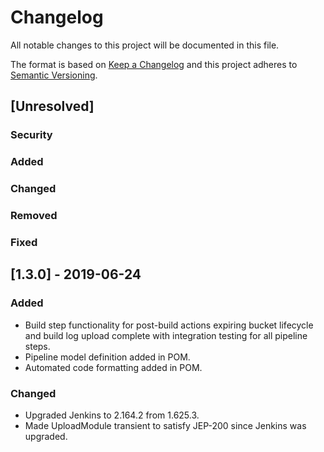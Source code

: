 <!--
 Copyright 2019 Google LLC

 Licensed under the Apache License, Version 2.0 (the "License"); you may not use this file except in
 compliance with the License. You may obtain a copy of the License at
 
        https://www.apache.org/licenses/LICENSE-2.0

 Unless required by applicable law or agreed to in writing, software distributed under the License
 is distributed on an "AS IS" BASIS, WITHOUT WARRANTIES OR CONDITIONS OF ANY KIND, either express or
 implied. See the License for the specific language governing permissions and limitations under the
 License.
-->
# Changelog
All notable changes to this project will be documented in this file.

The format is based on [Keep a Changelog](http://keepachangelog.com/en/1.0.0/)
and this project adheres to [Semantic Versioning](http://semver.org/spec/v2.0.0.html).

## [Unresolved]

 ### Security
 
 ### Added
  
 ### Changed
				
 ### Removed
				 
 ### Fixed

## [1.3.0] - 2019-06-24 
### Added
 - Build step functionality for post-build actions expiring bucket lifecycle and build log upload complete
 with integration testing for all pipeline steps.
 - Pipeline model definition added in POM.
 - Automated code formatting added in POM.
  
### Changed
 - Upgraded Jenkins to 2.164.2 from 1.625.3.
 - Made UploadModule transient to satisfy JEP-200 since Jenkins was upgraded.
 